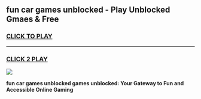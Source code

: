 
## fun car games unblocked - Play Unblocked Gmaes & Free
<h3>
<a href="https://news.freeplayer.one?title=fun_car_games_unblocked&ref=16F">CLICK TO PLAY</a></h3>
<hr>

<h3>
<a href="https://news.freeplayer.one?title=fun_car_games_unblocked&ref=16F">CLICK 2 PLAY</a>
  
</h3>

<a href="https://news.freeplayer.one?title=fun_car_games_unblocked&ref=16F/"><img src="https://clearcache.store/games.png"></a>


**fun car games unblocked games unblocked: Your Gateway to Fun and Accessible Online Gaming**
